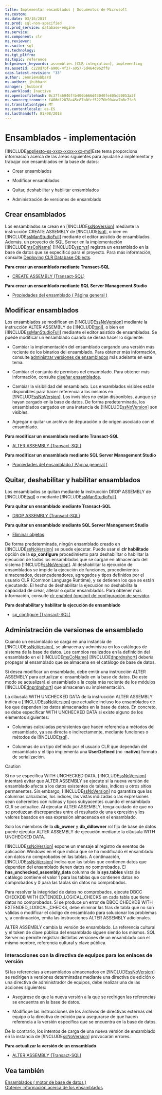 ```yaml
---
title: Implementar ensamblados | Documentos de Microsoft
ms.custom: 
ms.date: 03/16/2017
ms.prod: sql-non-specified
ms.prod_service: database-engine
ms.service: 
ms.component: clr
ms.reviewer: 
ms.suite: sql
ms.technology: 
ms.tgt_pltfrm: 
ms.topic: reference
helpviewer_keywords: assemblies [CLR integration], implementing
ms.assetid: c228d7bf-a906-4f37-a057-5d464d962ff8
caps.latest.revision: "33"
author: JennieHubbard
ms.author: jhubbard
manager: jhubbard
ms.workload: Inactive
ms.openlocfilehash: 0c37fa6946f4b400b666d43040fe805c50053a2f
ms.sourcegitcommit: f486d12078a45c87b0fcf52270b904ca7b0c7fc8
ms.translationtype: MT
ms.contentlocale: es-ES
ms.lasthandoff: 01/08/2018
---
```

# <a name="assemblies---implementing"></a>Ensamblados - implementación
[!INCLUDE[appliesto-ss-xxxx-xxxx-xxx-md](../../includes/appliesto-ss-xxxx-xxxx-xxx-md.md)]Este tema proporciona información acerca de las áreas siguientes para ayudarle a implementar y trabajar con ensamblados en la base de datos:  
  
-   Crear ensamblados  
  
-   Modificar ensamblados  
  
-   Quitar, deshabilitar y habilitar ensamblados  
  
-   Administración de versiones de ensamblado  
  
## <a name="creating-assemblies"></a>Crear ensamblados  
 Los ensamblados se crean en [!INCLUDE[ssNoVersion](../../includes/ssnoversion-md.md)] mediante la instrucción CREATE ASSEMBLY de [!INCLUDE[tsql](../../includes/tsql-md.md)], o bien en [!INCLUDE[ssManStudioFull](../../includes/ssmanstudiofull-md.md)] mediante el editor asistido de ensamblados. Además, un proyecto de SQL Server en la implementación [!INCLUDE[msCoName](../../includes/msconame-md.md)] [!INCLUDE[vsprvs](../../includes/vsprvs-md.md)] registra un ensamblado en la base de datos que se especificó para el proyecto. Para más información, consulte [Deploying CLR Database Objects](../../relational-databases/clr-integration/deploying-clr-database-objects.md).  
  
 **Para crear un ensamblado mediante Transact-SQL**  
  
-   [CREATE ASSEMBLY &#40;Transact-SQL&#41;](../../t-sql/statements/create-assembly-transact-sql.md)  
  
 **Para crear un ensamblado mediante SQL Server Management Studio**  
  
-   [Propiedades del ensamblado &#40; Página general &#41;](../../relational-databases/clr-integration/assemblies-properties.md)  
  
## <a name="modifying-assemblies"></a>Modificar ensamblados  
 Los ensamblados se modifican en [!INCLUDE[ssNoVersion](../../includes/ssnoversion-md.md)] mediante la instrucción ALTER ASSEMBLY de [!INCLUDE[tsql](../../includes/tsql-md.md)], o bien en [!INCLUDE[ssManStudioFull](../../includes/ssmanstudiofull-md.md)] mediante el editor asistido de ensamblados. Se puede modificar un ensamblado cuando se desea hacer lo siguiente:    
  
-   Cambiar la implementación del ensamblado cargando una versión más reciente de los binarios del ensamblado. Para obtener más información, consulte [administrar versiones de ensamblados](#_managing) más adelante en este tema.  
  
-   Cambiar el conjunto de permisos del ensamblado. Para obtener más información, consulte [diseñar ensamblados](../../relational-databases/clr-integration/assemblies-designing.md).  
  
-   Cambiar la visibilidad del ensamblado. Los ensamblados visibles están disponibles para hacer referencia a los mismos en [!INCLUDE[ssNoVersion](../../includes/ssnoversion-md.md)]. Los invisibles no están disponibles, aunque se hayan cargado en la base de datos. De forma predeterminada, los ensamblados cargados en una instancia de [!INCLUDE[ssNoVersion](../../includes/ssnoversion-md.md)] son visibles.  
  
-   Agregar o quitar un archivo de depuración o de origen asociado con el ensamblado.  
  
 **Para modificar un ensamblado mediante Transact-SQL**  
  
-   [ALTER ASSEMBLY &#40;Transact-SQL&#41;](../../t-sql/statements/alter-assembly-transact-sql.md)  
  
 **Para modificar un ensamblado mediante SQL Server Management Studio**  
  
-   [Propiedades del ensamblado &#40; Página general &#41;](../../relational-databases/clr-integration/assemblies-properties.md)  
  
## <a name="dropping-disabling-and-enabling-assemblies"></a>Quitar, deshabilitar y habilitar ensamblados  
 Los ensamblados se quitan mediante la instrucción DROP ASSEMBLY de [!INCLUDE[tsql](../../includes/tsql-md.md)] o mediante [!INCLUDE[ssManStudioFull](../../includes/ssmanstudiofull-md.md)].  
  
 **Para quitar un ensamblado mediante Transact-SQL**  
  
-   [DROP ASSEMBLY &#40;Transact-SQL&#41;](../../t-sql/statements/drop-assembly-transact-sql.md)  
  
 **Para quitar un ensamblado mediante SQL Server Management Studio**  
  
-   [Eliminar objetos](http://msdn.microsoft.com/library/49541441-179c-40d3-ba0c-01bcae545984)  
  
 De forma predeterminada, ningún ensamblado creado en [!INCLUDE[ssNoVersion](../../includes/ssnoversion-md.md)] se puede ejecutar. Puede usar el **clr habilitado** opción de la **sp_configure** procedimiento para deshabilitar o habilitar la ejecución de todos los ensamblados que se cargan en almacenado del sistema [!INCLUDE[ssNoVersion](../../includes/ssnoversion-md.md)]. Al deshabilitar la ejecución de ensamblados se impide la ejecución de funciones, procedimientos almacenados, desencadenadores, agregados y tipos definidos por el usuario CLR (Common Language Runtime), y se detienen los que se están ejecutando. El hecho de deshabilitar la ejecución no deshabilita la capacidad de crear, alterar o quitar ensamblados. Para obtener más información, consulte [clr enabled (opción) de configuración de servidor](../../database-engine/configure-windows/clr-enabled-server-configuration-option.md).  
  
 **Para deshabilitar y habilitar la ejecución de ensamblado**  
  
-   [sp_configure &#40;Transact-SQL&#41;](../../relational-databases/system-stored-procedures/sp-configure-transact-sql.md)  
  
##  <a name="_managing"></a>Administración de versiones de ensamblado  
 Cuando un ensamblado se carga en una instancia de [!INCLUDE[ssNoVersion](../../includes/ssnoversion-md.md)], se almacena y administra en los catálogos de sistema de la base de datos. Los cambios realizados en la definición del ensamblado en el [!INCLUDE[msCoName](../../includes/msconame-md.md)] [!INCLUDE[dnprdnshort](../../includes/dnprdnshort-md.md)] debería propagar al ensamblado que se almacena en el catálogo de base de datos.  
  
 Si desea modificar un ensamblado, debe emitir una instrucción ALTER ASSEMBLY para actualizar el ensamblado en la base de datos. De este modo se actualizará el ensamblado a la copia más reciente de los módulos [!INCLUDE[dnprdnshort](../../includes/dnprdnshort-md.md)] que almacenan su implementación.  
  
 La cláusula WITH UNCHECKED DATA de la instrucción ALTER ASSEMBLY indica a [!INCLUDE[ssNoVersion](../../includes/ssnoversion-md.md)] que actualice incluso los ensamblados de los que dependen los datos almacenados en la base de datos. En concreto, se debe especificar WITH UNCHECKED DATA si existe alguno de los elementos siguientes:    
  
-   Columnas calculadas persistentes que hacen referencia a métodos del ensamblado, ya sea directa o indirectamente, mediante funciones o métodos de [!INCLUDE[tsql](../../includes/tsql-md.md)].  
  
-   Columnas de un tipo definido por el usuario CLR que dependan del ensamblado y el tipo implementa una **UserDefined** (no -**nativo**) formato de serialización.  
  
> [!CAUTION]  
>  Si no se especifica WITH UNCHECKED DATA, [!INCLUDE[ssNoVersion](../../includes/ssnoversion-md.md)] intentará evitar que ALTER ASSEMBLY se ejecute si la nueva versión de ensamblado afecta a los datos existentes de tablas, índices u otros sitios permanentes. Sin embargo, [!INCLUDE[ssNoVersion](../../includes/ssnoversion-md.md)] no garantiza que las columnas calculadas, los índices, las vistas indizadas o las expresiones sean coherentes con rutinas y tipos subyacentes cuando el ensamblado CLR se actualice. Al ejecutar ALTER ASSEMBLY, tenga cuidado de que no se produzcan discrepancias entre el resultado de una expresión y los valores basados en esa expresión almacenada en el ensamblado.  
  
 Solo los miembros de la **db_owner** y **db_ddlowner** rol fijo de base de datos puede ejecutar ALTER ASSEMBLY de ejecución mediante la cláusula WITH UNCHECKED DATA.  
  
 [!INCLUDE[ssNoVersion](../../includes/ssnoversion-md.md)] expone un mensaje al registro de eventos de aplicación Windows en el que indica que se ha modificado el ensamblado con datos no comprobados en las tablas. A continuación, [!INCLUDE[ssNoVersion](../../includes/ssnoversion-md.md)] indica que las tablas que contienen datos que dependen del ensamblado tienen datos no comprobados. El **has_unchecked_assembly_data** columna de la **sys.tables** vista de catálogo contiene el valor 1 para las tablas que contienen datos no comprobados y 0 para las tablas sin datos no comprobados.  
  
 Para resolver la integridad de datos no comprobados, ejecute DBCC CHECKDB WITH EXTENDED_LOGICAL_CHECKS en cada tabla que tiene datos no comprobados. Si se produce un error de DBCC CHECKDB WITH EXTENDED_LOGICAL_CHECKS, debe eliminar las filas de tabla que no son válidas o modificar el código de ensamblado para solucionar los problemas y, a continuación, emita las instrucciones ALTER ASSEMBLY adicionales.  
  
 ALTER ASSEMBLY cambia la versión de ensamblado. La referencia cultural y el token de clave pública del ensamblado siguen siendo los mismos. SQL Server no permite registrar distintas versiones de un ensamblado con el mismo nombre, referencia cultural y clave pública.  
  
### <a name="interactions-with-computer-wide-policy-for-version-binding"></a>Interacciones con la directiva de equipos para los enlaces de versión  
 Si las referencias a ensamblados almacenados en [!INCLUDE[ssNoVersion](../../includes/ssnoversion-md.md)] se redirigen a versiones determinadas mediante una directiva de edición o una directiva de administrador de equipos, debe realizar una de las acciones siguientes:    
  
-   Asegúrese de que la nueva versión a la que se redirigen las referencias se encuentra en la base de datos.  
  
-   Modifique las instrucciones de los archivos de directivas externas del equipo o la directiva de edición para asegurarse de que hacen referencia a la versión específica que se encuentra en la base de datos.  
  
 De lo contrario, los intentos de carga de una nueva versión de ensamblado en la instancia de [!INCLUDE[ssNoVersion](../../includes/ssnoversion-md.md)] provocarán errores.  
  
 **Para actualizar la versión de un ensamblado**  
  
-   [ALTER ASSEMBLY &#40;Transact-SQL&#41;](../../t-sql/statements/alter-assembly-transact-sql.md)  
  
## <a name="see-also"></a>Vea también  
 [Ensamblados &#40; motor de base de datos &#41;](../../relational-databases/clr-integration/assemblies-database-engine.md)   
 [Obtener información acerca de los ensamblados](../../relational-databases/clr-integration/assemblies-getting-information.md)  
  
  

